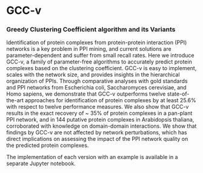 # GCC-v

### Greedy Clustering Coefficient algorithm and its Variants

Identification of protein complexes from protein-protein interaction (PPI) networks is a key problem in PPI mining, and current solutions are parameter-dependent and suffer from small recall rates. Here we introduce GCC-v, a family of parameter-free algorithms to accurately predict protein complexes based on the clustering coefficient. GCC-v is easy to implement, scales with the network size, and provides insights in the hierarchical organization of PPIs. Through comparative analyses with gold standards and PPI networks from Escherichia coli, Saccharomyces cerevisiae, and Homo sapiens, we demonstrate that GCC-v outperforms twelve state-of-the-art approaches for identification of protein complexes by at least 25.6% with respect to twelve performance measures. We also show that GCC-v results in the exact recovery of ~ 35% of protein complexes in a pan-plant PPI network, and in 144 putative protein complexes in Arabidopsis thaliana, corroborated with knowledge on domain-domain interactions. We show that findings by GCC-v are not affected by network perturbations, which has direct implications on assessing the impact of the PPI network quality on the predicted protein complexes. 

The implementation of each version with an example is available in a separate Jupyter notebook.
